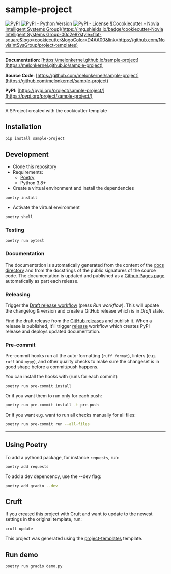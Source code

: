 # sample-project

[![PyPI](https://img.shields.io/pypi/v/sample-project?style=flat-square)](https://pypi.python.org/pypi/sample-project/)
[![PyPI - Python Version](https://img.shields.io/pypi/pyversions/sample-project?style=flat-square)](https://pypi.python.org/pypi/sample-project/)
[![PyPI - License](https://img.shields.io/pypi/l/sample-project?style=flat-square)](https://pypi.python.org/pypi/sample-project/)
[![Coookiecutter - Novia Intelligent Systems Group](https://img.shields.io/badge/cookiecutter-Novia Intelligent Systems Group-00c2e8?style=flat-square&logo=cookiecutter&logoColor=D4AA00&link=https://github.com/NoviaIntSysGroup/project-templates)](https://github.com/NoviaIntSysGroup/project-templates)


---

**Documentation**: [https://melonkernel.github.io/sample-project](https://melonkernel.github.io/sample-project)

**Source Code**: [https://github.com/melonkernel/sample-project](https://github.com/melonkernel/sample-project)

**PyPI**: [https://pypi.org/project/sample-project/](https://pypi.org/project/sample-project/)

---

A SProject created with the cookicutter template

## Installation

```sh
pip install sample-project
```

## Development

* Clone this repository
* Requirements:
  * [Poetry](https://python-poetry.org/)
  * Python 3.8+
* Create a virtual environment and install the dependencies

```sh
poetry install
```

* Activate the virtual environment

```sh
poetry shell
```

### Testing

```sh
poetry run pytest
```

### Documentation

The documentation is automatically generated from the content of the [docs directory](https://github.com/melonkernel/sample-project/tree/main/docs) and from the docstrings
 of the public signatures of the source code. The documentation is updated and published as a [Github Pages page](https://pages.github.com/) automatically as part each release.

### Releasing

Trigger the [Draft release workflow](https://github.com/melonkernel/sample-project/actions/workflows/draft_release.yml)
(press _Run workflow_). This will update the changelog & version and create a GitHub release which is in _Draft_ state.

Find the draft release from the
[GitHub releases](https://github.com/melonkernel/sample-project/releases) and publish it. When
 a release is published, it'll trigger [release](https://github.com/melonkernel/sample-project/blob/main/.github/workflows/release.yml) workflow which creates PyPI
 release and deploys updated documentation.

### Pre-commit

Pre-commit hooks run all the auto-formatting (`ruff format`), linters (e.g. `ruff` and `mypy`), and other quality
 checks to make sure the changeset is in good shape before a commit/push happens.

You can install the hooks with (runs for each commit):

```sh
poetry run pre-commit install
```

Or if you want them to run only for each push:

```sh
poetry run pre-commit install -t pre-push
```

Or if you want e.g. want to run all checks manually for all files:

```sh
poetry run pre-commit run --all-files
```

---

## Using Poetry

To add a pythond package, for instance `requests`, run:

```sh
poetry add requests
```

To add a dev depencency, use the --dev flag:

```sh
poetry add gradio --dev
```

## Cruft
If you created this project with Cruft and want to update to the newest settings in the original template, run:

```sh
cruft update
```


This project was generated using the [project-templates](https://github.com/NoviaIntSysGroup/project-templates) template.


## Run demo

```sh
poetry run gradio demo.py
```

